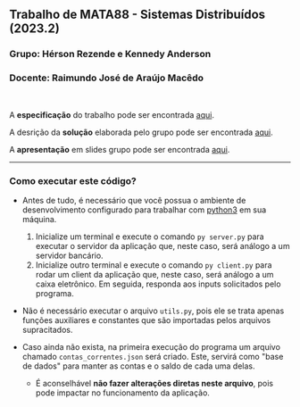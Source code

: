 ## Trabalho de MATA88 - Sistemas Distribuídos (2023.2)

### Grupo: Hérson Rezende e Kennedy Anderson
### Docente: Raimundo José de Araújo Macêdo
</br>

A **especificação** do trabalho pode ser encontrada [aqui](assets/especificacao.pdf).

A desrição da **solução** elaborada pelo grupo pode ser encontrada [aqui](assets/solucao.pdf).

A **apresentação** em slides grupo pode ser encontrada [aqui](assets/apresentacao.pdf).

---

### Como executar este código?
- Antes de tudo, é necessário que você possua o ambiente de desenvolvimento configurado para trabalhar com [python3](https://www.python.org/downloads/) em sua máquina.
  1. Inicialize um terminal e execute o comando `py server.py` para executar o servidor da aplicação que, neste caso, será análogo a um servidor bancário. 
  2. Inicialize outro terminal e execute o comando `py client.py` para rodar um client da aplicação que, neste caso, será análogo a um caixa eletrônico. Em seguida, responda aos inputs solicitados pelo programa.

- Não é necessário executar o arquivo `utils.py`, pois ele se trata apenas funções auxiliares e constantes que são importadas pelos arquivos supracitados.

- Caso ainda não exista, na primeira execução do programa um arquivo chamado `contas_correntes.json` será criado. Este, servirá como "base de dados" para manter as contas e o saldo de cada uma delas.
  - É aconselhável **não fazer alterações diretas neste arquivo**, pois pode impactar no funcionamento da aplicação.
